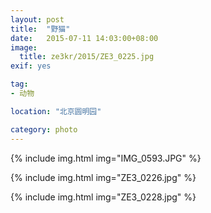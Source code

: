 ```yaml
---
layout: post
title:  "野猫"
date:   2015-07-11 14:03:00+08:00
image:
  title: ze3kr/2015/ZE3_0225.jpg
exif: yes

tag:
- 动物

location: "北京圆明园"

category: photo
---
```


{% include img.html img="IMG_0593.JPG" %}

{% include img.html img="ZE3_0226.jpg" %}

{% include img.html img="ZE3_0228.jpg" %}
